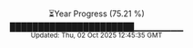 <p align="center">
⏳Year Progress (75.21 %) <br>
██████████████████████▁▁▁▁▁▁▁▁ <br>
<sub>Updated: Thu, 02 Oct 2025 12:45:35 GMT</sub>
</p>

